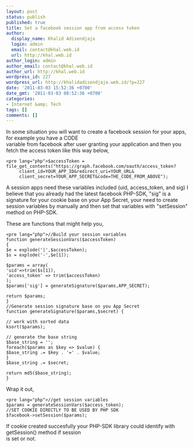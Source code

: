 ```yaml
---
layout: post
status: publish
published: true
title: Set a facebook session app from access token
author:
  display_name: Khalid Adisendjaja
  login: admin
  email: contact@khal.web.id
  url: http://khal.web.id
author_login: admin
author_email: contact@khal.web.id
author_url: http://khal.web.id
wordpress_id: 227
wordpress_url: http://khalidadisendjaja.web.id/?p=227
date: '2011-03-03 15:52:36 +0700'
date_gmt: '2011-03-03 08:52:36 +0700'
categories:
- Internet &amp; Tech
tags: []
comments: []
---
```

In some situation you will want to create a facebook session for your apps, for example you have a CODE  
 variable from facebook after user granting your application and then you fetch the access token like this way below,

 
    <pre lang="php">$accessToken = file_get_contents("https://graph.facebook.com/oauth/access_token?
         client_id=YOUR_APP_ID&redirect_uri=YOUR_URL&
         client_secret=YOUR_APP_SECRET&code=THE_CODE_FROM_ABOVE");

A session apps need these variables included (uid, access\_token, and sig) I believe that you already had the latest facebook PHP-SDK, "sig" is a signature for your cookie base on your App Secret, your need to create session variables by manually and then set that variables with "setSession" method on PHP-SDK.

These are functions that might help you,

 
    <pre lang="php">//Build your session variables
    function generateSessionVars($accessToken)
    {
    $e = explode('|',$accessToken);
    $s = explode('-',$e[1]);
    
    $params = array(
    'uid'=>trim($s[1]),
    'access_token' => trim($accessToken)
    );
    $params['sig'] = generateSignature($params,APP_SECRET);
    
    return $params;
    }
    //Generate session signature base on you App Secret
    function generateSignature($params,$secret) {
    
    // work with sorted data
    ksort($params);
    
    // generate the base string
    $base_string = '';
    foreach($params as $key => $value) {
    $base_string .= $key . '=' . $value;
    }
    $base_string .= $secret;
    
    return md5($base_string);
    }


Wrap it out,

 
    <pre lang="php">//get session variables
    $params = generateSessionVars($access_token);
    //SET COOKIE DIRECTLY TO BE USED BY PHP SDK
    $facebook->setSession($params);


If cookie created succesfully your PHP-SDK library could identify with getSession() method if session  
 is set or not.